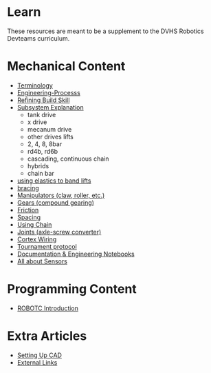 # Learn

These resources are meant to be a supplement to the DVHS Robotics Devteams curriculum.

# Mechanical Content

- [Terminology](articles/terminology.md)
- [Engineering-Processs](articles/engineering-processs.md)
- [Refining Build Skill](articles/refining-build-skill.md)
- [Subsystem Explanation]()
  - tank drive
  - x drive
  - mecanum drive
  - other drives
  lifts
  - 2, 4, 8, 8bar
  - rd4b, rd6b
  - cascading, continuous chain
  - hybrids
  - chain bar
- [using elastics to band lifts]()
- [bracing]()
- [Manipulators (claw, roller, etc.)]()
- [Gears (compound gearing)]()
- [Friction]()
- [Spacing]()
- [Using Chain]()
- [Joints (axle-screw converter)]()
- [Cortex Wiring]()
- [Tournament protocol]()
- [Documentation & Engineering Notebooks]()
- [ All about Sensors]()

# Programming Content
- [ROBOTC Introduction](articles/starting-robotc.md)

# Extra Articles

- [Setting Up CAD](articles/cad.md)
- [External Links](articles/external.md)
